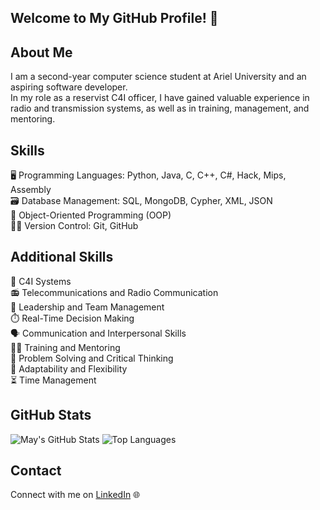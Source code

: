 ## Welcome to My GitHub Profile! 👋

## About Me
I am a second-year computer science student at Ariel University and an aspiring software developer.<br>
In my role as a reservist C4I officer, I have gained valuable experience in radio and transmission systems, as well as in training, management, and mentoring.

## Skills
🖥️ Programming Languages: Python, Java, C, C++, C#, Hack, Mips, Assembly<br>
🗃️ Database Management: SQL, MongoDB, Cypher, XML, JSON<br>
🧩 Object-Oriented Programming (OOP)<br>
🧑‍💻 Version Control: Git, GitHub

## Additional Skills
📡 C4I Systems<br>
📻 Telecommunications and Radio Communication<br>
👥 Leadership and Team Management<br>
⏱️ Real-Time Decision Making<br>
🗣️ Communication and Interpersonal Skills<br>
🧑‍🏫 Training and Mentoring<br>
🧠 Problem Solving and Critical Thinking<br>
🔄 Adaptability and Flexibility<br>
⏳ Time Management<br>

## GitHub Stats
![May's GitHub Stats](https://github-readme-stats.vercel.app/api?username=MayRozen&show_icons=true&count_private=true&theme=radical&hide_border=false&include_all_commits=true&show_owner=true)
![Top Languages](https://github-readme-stats.vercel.app/api/top-langs/?username=MayRozen&layout=compact&theme=radical&hide_border=false&langs_count=10)

## Contact
Connect with me on [LinkedIn](https://www.linkedin.com/in/may-rozen-4b07bb324?utm_source=share&utm_campaign=share_via&utm_content=profile&utm_medium=ios_app ) 🌐

<!--
**MayRozen/MayRozen** is a ✨ _special_ ✨ repository because its `README.md` (this file) appears on your GitHub profile.

Here are some ideas to get you started:

- 🔭 I’m currently working on ...
- 🌱 I’m currently learning ...
- 👯 I’m looking to collaborate on ...
- 🤔 I’m looking for help with ...
- 💬 Ask me about ...
- 📫 How to reach me: ...
- 😄 Pronouns: ...
- ⚡ Fun fact: ...
-->
